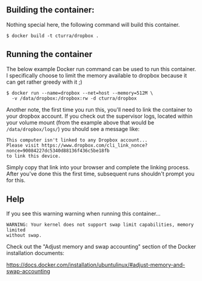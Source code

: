 Building the container:
---
Nothing special here, the following command will build this container.
```
$ docker build -t cturra/dropbox .
```

Running the container
---
The below example Docker run command can be used to run this container. I
specifically choose to limit the memory available to dropbox because it
can get rather greedy with it ;)
```
$ docker run --name=dropbox --net=host --memory=512M \
  -v /data/dropbox:/dropbox:rw -d cturra/dropbox
```

Another note, the first time you run this, you'll need to link the container
to your dropbox account. If you check out the supervisor logs, located within
your volume mount (from the example above that would be `/data/dropbox/logs/`)
you should see a message like:
```
This computer isn't linked to any Dropbox account...
Please visit https://www.dropbox.com/cli_link_nonce?nonce=90084227dc5340d88136f436c5be18fb
to link this device.
```

Simply copy that link into your browser and complete the linking process. After
you've done this the first time, subsequent runs shouldn't prompt you for this.


Help
---
If you see this warning warning when running this container...
```
WARNING: Your kernel does not support swap limit capabilities, memory limited
without swap.
```

Check out the "Adjust memory and swap accounting" section of the Docker
installation documents:

 https://docs.docker.com/installation/ubuntulinux/#adjust-memory-and-swap-accounting
